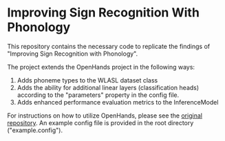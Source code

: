 # Improving Sign Recognition With Phonology

This repository contains the necessary code to replicate the findings of "Improving Sign Recognition with Phonology".

The project extends the OpenHands project in the following ways:
1. Adds phoneme types to the WLASL dataset class
2. Adds the ability for additional linear layers (classification heads) according to the "parameters" property in the config file.
3. Adds enhanced performance evaluation metrics to the InferenceModel

For instructions on how to utilize OpenHands, please see the [original repository](https://github.com/AI4Bharat/OpenHands).
An example config file is provided in the root directory ("example.config").
